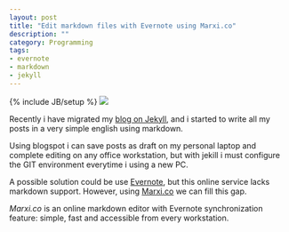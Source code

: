 ```yaml
---
layout: post
title: "Edit markdown files with Evernote using Marxi.co"
description: ""
category: Programming
tags: 
- evernote
- markdown
- jekyll
---
```

{% include JB/setup %}
![](http://sixhat.files.wordpress.com/2012/02/evernote_markdown.jpg)

Recently i have migrated my [blog on Jekyll](http://oldsite.andreafortuna.org/blogging/2014/09/28/we-migrate-on-jekyll/), and i started to write all my posts in a very simple english using markdown.

<!-- more -->
Using blogspot i can save posts as draft on my personal laptop and complete editing on any office workstation, but with jekill i must configure the GIT environment everytime i using a new PC.

A possible solution could be use [Evernote](https://www.evernote.com), but this online service lacks markdown support. However, using [Marxi.co](http://marxi.co) we can fill this gap. 

*Marxi.co* is an online markdown editor with Evernote synchronization feature: simple, fast and accessible from every workstation.